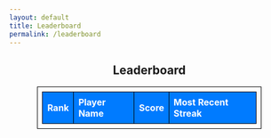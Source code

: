 ```yaml
---
layout: default
title: Leaderboard
permalink: /leaderboard
---
```


<div id="leaderboardContainer">
  <h2>Leaderboard</h2>
  <table id="leaderboardTable">
    <thead>
      <tr>
        <th>Rank</th>
        <th>Player Name</th>
        <th>Score</th>
        <th>Most Recent Streak</th>
      </tr>
    </thead>
    <tbody>
    </tbody>
  </table>
  <p id="error" style="display: none; color: red;">Could not load the leaderboard. Please try again later.</p>
</div>

<script>

  function displayLeaderboard(data) {
    const leaderboardTable = document.getElementById('leaderboardTable').getElementsByTagName('tbody')[0];
    leaderboardTable.innerHTML = ''; // Clear existing entries
    data.forEach((player, index) => {
      let row = leaderboardTable.insertRow();
      let rankCell = row.insertCell(0);
      let nameCell = row.insertCell(1);
      let scoreCell = row.insertCell(2);
      let streakCell = row.insertCell(3);

      rankCell.innerHTML = index + 1;
      nameCell.innerHTML = player.playerName;
      scoreCell.innerHTML = player.score;
      streakCell.innerHTML = player.recentStreak;
    });
  }
  // Display static data immediately
  displayLeaderboard(exampleLeaderboardData);

  // Fetch dynamic data and display it
  fetch('https://asl.stu.nighthawkcodingsociety.com/api/leaderboard/')

    .then(response => response.json())
    .then(fetchedData => {
      displayLeaderboard(fetchedData);
    })
    .catch(error => {
      console.error('Error fetching leaderboard:', error);
      document.getElementById('error').style.display = 'block';
    });
</script>


<style>
  #leaderboardContainer {
    text-align: center;
  }
  #leaderboardTable {
    margin: auto;
    width: 80%;
    border-collapse: collapse;
  }
  #leaderboardTable, #leaderboardTable th, #leaderboardTable td {
    border: 1px solid black;
    padding: 8px;
    text-align: left;
  }
  #leaderboardTable th {
  background-color: #007bff; 
  color: white;
}

  #leaderboardTable td {
  background-color: white; 
  color: black; 
}
</style>
